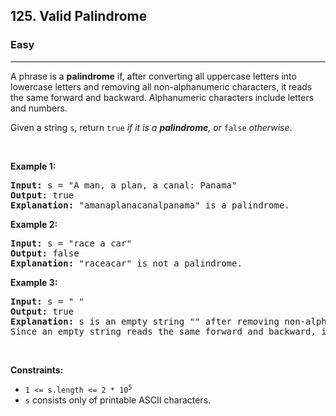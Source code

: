 <h2>125. Valid Palindrome</h2><h3>Easy</h3><hr><div style="null;/*startDM*/undefined/*endDM*/"><p style="null;/*startDM*/undefined/*endDM*/">A phrase is a <strong style="null;/*startDM*/undefined/*endDM*/">palindrome</strong> if, after converting all uppercase letters into lowercase letters and removing all non-alphanumeric characters, it reads the same forward and backward. Alphanumeric characters include letters and numbers.</p>

<p style="null;/*startDM*/undefined/*endDM*/">Given a string <code style="null;/*startDM*/undefined/*endDM*/">s</code>, return <code style="null;/*startDM*/undefined/*endDM*/">true</code><em style="null;/*startDM*/undefined/*endDM*/"> if it is a <strong style="null;/*startDM*/undefined/*endDM*/">palindrome</strong>, or </em><code style="null;/*startDM*/undefined/*endDM*/">false</code><em style="null;/*startDM*/undefined/*endDM*/"> otherwise</em>.</p>

<p style="null;/*startDM*/undefined/*endDM*/">&nbsp;</p>
<p style="null;/*startDM*/undefined/*endDM*/"><strong style="null;/*startDM*/undefined/*endDM*/">Example 1:</strong></p>

<pre style="null;/*startDM*/undefined/*endDM*/"><strong style="null;/*startDM*/undefined/*endDM*/">Input:</strong> s = "A man, a plan, a canal: Panama"
<strong style="null;/*startDM*/undefined/*endDM*/">Output:</strong> true
<strong style="null;/*startDM*/undefined/*endDM*/">Explanation:</strong> "amanaplanacanalpanama" is a palindrome.
</pre>

<p style="null;/*startDM*/undefined/*endDM*/"><strong style="null;/*startDM*/undefined/*endDM*/">Example 2:</strong></p>

<pre style="null;/*startDM*/undefined/*endDM*/"><strong style="null;/*startDM*/undefined/*endDM*/">Input:</strong> s = "race a car"
<strong style="null;/*startDM*/undefined/*endDM*/">Output:</strong> false
<strong style="null;/*startDM*/undefined/*endDM*/">Explanation:</strong> "raceacar" is not a palindrome.
</pre>

<p style="null;/*startDM*/undefined/*endDM*/"><strong style="null;/*startDM*/undefined/*endDM*/">Example 3:</strong></p>

<pre style="null;/*startDM*/undefined/*endDM*/"><strong style="null;/*startDM*/undefined/*endDM*/">Input:</strong> s = " "
<strong style="null;/*startDM*/undefined/*endDM*/">Output:</strong> true
<strong style="null;/*startDM*/undefined/*endDM*/">Explanation:</strong> s is an empty string "" after removing non-alphanumeric characters.
Since an empty string reads the same forward and backward, it is a palindrome.
</pre>

<p style="null;/*startDM*/undefined/*endDM*/">&nbsp;</p>
<p style="null;/*startDM*/undefined/*endDM*/"><strong style="null;/*startDM*/undefined/*endDM*/">Constraints:</strong></p>

<ul style="null;/*startDM*/undefined/*endDM*/">
	<li style="null;/*startDM*/undefined/*endDM*/"><code style="null;/*startDM*/undefined/*endDM*/">1 &lt;= s.length &lt;= 2 * 10<sup style="null;/*startDM*/undefined/*endDM*/">5</sup></code></li>
	<li style="null;/*startDM*/undefined/*endDM*/"><code style="null;/*startDM*/undefined/*endDM*/">s</code> consists only of printable ASCII characters.</li>
</ul>
</div>